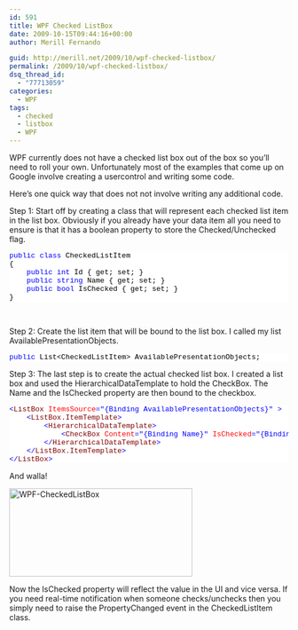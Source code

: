 ```yaml
---
id: 591
title: WPF Checked ListBox
date: 2009-10-15T09:44:16+00:00
author: Merill Fernando

guid: http://merill.net/2009/10/wpf-checked-listbox/
permalink: /2009/10/wpf-checked-listbox/
dsq_thread_id:
  - "77713059"
categories:
  - WPF
tags:
  - checked
  - listbox
  - WPF
---
```

<p>WPF currently does not have a checked list box out of the box so you’ll need to roll your own. Unfortunately most of the examples that come up on Google involve creating a usercontrol and writing some code.</p>  <p>Here’s one quick way that does not not involve writing any additional code.</p>  <p>Step 1: Start off by creating a class that will represent each checked list item in the list box. Obviously if you already have your data item all you need to ensure is that it has a boolean property to store the Checked/Unchecked flag.</p>  <pre class="csharpcode"><span class="kwrd">public</span> <span class="kwrd">class</span> CheckedListItem
{
    <span class="kwrd">public</span> <span class="kwrd">int</span> Id { get; set; }
    <span class="kwrd">public</span> <span class="kwrd">string</span> Name { get; set; }
    <span class="kwrd">public</span> <span class="kwrd">bool</span> IsChecked { get; set; }
}</pre>
<style type="text/css">
.csharpcode, .csharpcode pre
{
	font-size: small;
	color: black;
	font-family: consolas, "Courier New", courier, monospace;
	background-color: #ffffff;
	/*white-space: pre;*/
}
.csharpcode pre { margin: 0em; }
.csharpcode .rem { color: #008000; }
.csharpcode .kwrd { color: #0000ff; }
.csharpcode .str { color: #006080; }
.csharpcode .op { color: #0000c0; }
.csharpcode .preproc { color: #cc6633; }
.csharpcode .asp { background-color: #ffff00; }
.csharpcode .html { color: #800000; }
.csharpcode .attr { color: #ff0000; }
.csharpcode .alt 
{
	background-color: #f4f4f4;
	width: 100%;
	margin: 0em;
}
.csharpcode .lnum { color: #606060; }</style>

<p>&#160;</p>

<p>Step 2: Create the list item that will be bound to the list box. I called my list AvailablePresentationObjects.</p>

<div id="codeSnippetWrapper">
  <pre class="csharpcode"><span class="kwrd">public</span> List&lt;CheckedListItem&gt; AvailablePresentationObjects;</pre>
  <style type="text/css">
.csharpcode, .csharpcode pre
{
	font-size: small;
	color: black;
	font-family: consolas, "Courier New", courier, monospace;
	background-color: #ffffff;
	/*white-space: pre;*/
}
.csharpcode pre { margin: 0em; }
.csharpcode .rem { color: #008000; }
.csharpcode .kwrd { color: #0000ff; }
.csharpcode .str { color: #006080; }
.csharpcode .op { color: #0000c0; }
.csharpcode .preproc { color: #cc6633; }
.csharpcode .asp { background-color: #ffff00; }
.csharpcode .html { color: #800000; }
.csharpcode .attr { color: #ff0000; }
.csharpcode .alt 
{
	background-color: #f4f4f4;
	width: 100%;
	margin: 0em;
}
.csharpcode .lnum { color: #606060; }</style></div>

<p>Step 3: The last step is to create the actual checked list box. I created a list box and used the HierarchicalDataTemplate to hold the CheckBox. The Name and the IsChecked property are then bound to the checkbox.</p>

<pre class="csharpcode"><span class="kwrd">&lt;</span><span class="html">ListBox</span> <span class="attr">ItemsSource</span><span class="kwrd">=&quot;{Binding AvailablePresentationObjects}&quot;</span> <span class="kwrd">&gt;</span>
    <span class="kwrd">&lt;</span><span class="html">ListBox.ItemTemplate</span><span class="kwrd">&gt;</span>
        <span class="kwrd">&lt;</span><span class="html">HierarchicalDataTemplate</span><span class="kwrd">&gt;</span>
            <span class="kwrd">&lt;</span><span class="html">CheckBox</span> <span class="attr">Content</span><span class="kwrd">=&quot;{Binding Name}&quot;</span> <span class="attr">IsChecked</span><span class="kwrd">=&quot;{Binding IsChecked}&quot;</span><span class="kwrd">/&gt;</span>
        <span class="kwrd">&lt;/</span><span class="html">HierarchicalDataTemplate</span><span class="kwrd">&gt;</span>
    <span class="kwrd">&lt;/</span><span class="html">ListBox.ItemTemplate</span><span class="kwrd">&gt;</span>
<span class="kwrd">&lt;/</span><span class="html">ListBox</span><span class="kwrd">&gt;</span></pre>
<style type="text/css">
.csharpcode, .csharpcode pre
{
	font-size: small;
	color: black;
	font-family: consolas, "Courier New", courier, monospace;
	background-color: #ffffff;
	/*white-space: pre;*/
}
.csharpcode pre { margin: 0em; }
.csharpcode .rem { color: #008000; }
.csharpcode .kwrd { color: #0000ff; }
.csharpcode .str { color: #006080; }
.csharpcode .op { color: #0000c0; }
.csharpcode .preproc { color: #cc6633; }
.csharpcode .asp { background-color: #ffff00; }
.csharpcode .html { color: #800000; }
.csharpcode .attr { color: #ff0000; }
.csharpcode .alt 
{
	background-color: #f4f4f4;
	width: 100%;
	margin: 0em;
}
.csharpcode .lnum { color: #606060; }</style>

<p>And walla!</p>

<p><img style="border-right-width: 0px; display: inline; border-top-width: 0px; border-bottom-width: 0px; border-left-width: 0px" title="WPF-CheckedListBox" border="0" alt="WPF-CheckedListBox" src="https://merill.net/wp-content/uploads/2009/10/WPFCheckedListBox.png" width="330" height="159" /> </p>

<p>Now the IsChecked property will reflect the value in the UI and vice versa. If you need real-time notification when someone checks/unchecks then you simply need to raise the PropertyChanged event in the CheckedListItem class.</p>